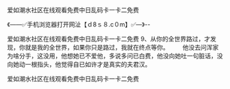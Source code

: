 爱如潮水社区在线观看免费中日乱码卡一卡二免费

《——✅手机浏览器打开网沚【ｄ8ｓ８.c０m】✅—》--

爱如潮水社区在线观看免费中日乱码卡一卡二免费	9、从你的全世界路过，才发现，你就是我的全世界，如果你只是路过，我就在终点等你。
　　他没去问浑家为啥分手，这没用，他想她已不爱他，多说多问已白费，他没向她吐一句脏话，没向她动一根指头，他觉得自已如许才是真实的夫君汉。





爱如潮水社区在线观看免费中日乱码卡一卡二免费
